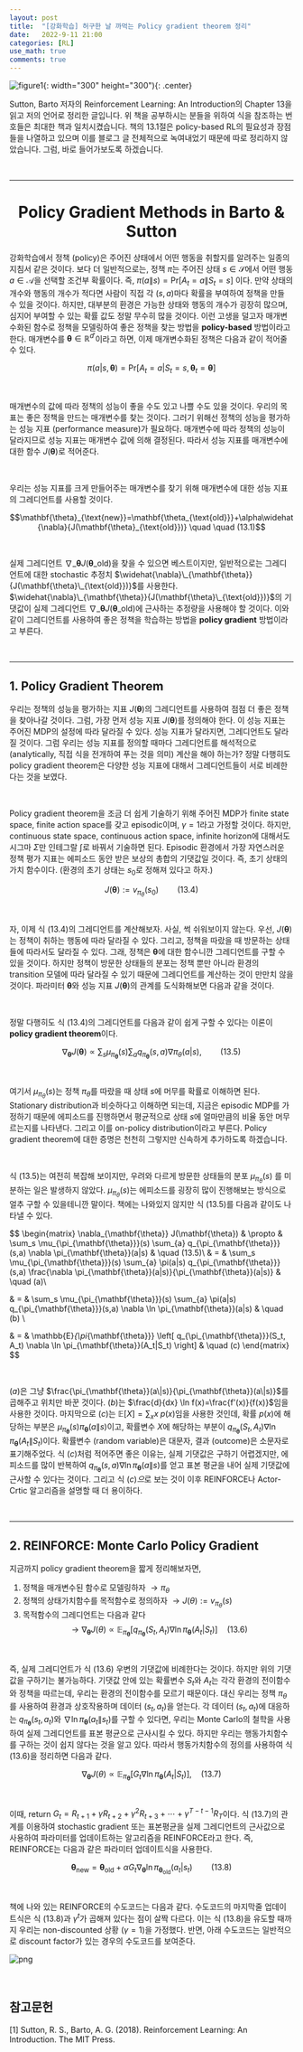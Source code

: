 ```yaml
---
layout: post
title:  "[강화학습] 허구한 날 까먹는 Policy gradient theorem 정리"
date:   2022-9-11 21:00
categories: [RL]
use_math: true
comments: true
---
```


![figure1](https://raw.githubusercontent.com/HiddenBeginner/hiddenbeginner.github.io/master/static/img/_posts/2021-2-4-rl-notations-cheat-sheet/figure1.png){: width="300" height="300"){: .center}

Sutton, Barto 저자의 Reinforcement Learning: An Introduction의 Chapter 13을 읽고 저의 언어로 정리한 글입니다. 위 책을 공부하시는 분들을 위하여 식을 참조하는 번호들은 최대한 책과 일치시켰습니다. 책의 $13.1$절은 policy-based RL의 필요성과 장점들을 나열하고 있으며 이를 블로그 글 전체적으로 녹여내었기 때문에 따로 정리하지 않았습니다. 그럼, 바로 들어가보도록 하겠습니다.

<br>

---

# <center>Policy Gradient Methods in Barto & Sutton</center>

강화학습에서 정책 (policy)은 주어진 상태에서 어떤 행동을 취할지를 알려주는 일종의 지침서 같은 것이다. 보다 더 일반적으로는, 정책 $\pi$는 주어진 상태 $s \in \mathcal{S}$에서 어떤 행동 $a \in \mathcal{A}$을 선택할 조건부 확률이다. 즉, $\pi(a \| s) = \text{Pr} \left[ A_t = a \| S_t = s\right]$ 이다. 만약 상태의 개수와 행동의 개수가 적다면 사람이 직접 각 $(s, a)$마다 확률을 부여하여 정책을 만들 수 있을 것이다. 하지만, 대부분의 환경은 가능한 상태와 행동의 개수가 굉장히 많으며, 심지어 부여할 수 있는 확률 값도 정말 무수히 많을 것이다. 이런 고생을 덜고자 매개변수화된 함수로 정책을 모델링하여 좋은 정책을 찾는 방법을 **policy-based** 방법이라고 한다. 매개변수를 $\mathbf{\theta} \in \mathbb{R}^{d'}$이라고 하면, 이제 매개변수화된 정책은 다음과 같이 적어줄 수 있다.

$$\pi(a | s, \mathbf{\theta}) = \text{Pr} \left[ A_t = a | S_t =s, \mathbf{\theta}_t=\mathbf{\theta}\right]$$

<br>

매개변수의 값에 따라 정책의 성능이 좋을 수도 있고 나쁠 수도 있을 것이다. 우리의 목표는 좋은 정책을 만드는 매개변수를 찾는 것이다. 그러기 위해선 정책의 성능을 평가하는 성능 지표 (performance measure)가 필요하다. 매개변수에 따라 정책의 성능이 달라지므로 성능 지표는 매개변수 값에 의해 결정된다. 따라서 성능 지표를 매개변수에 대한 함수 $J(\mathbf{\theta})$로 적어준다. 

<br>

우리는 성능 지표를 크게 만들어주는 매개변수를 찾기 위해 매개변수에 대한 성능 지표의 그레디언트를 사용할 것이다. 

$$\mathbf{\theta}_{\text{new}}=\mathbf{\theta_{\text{old}}}+\alpha\widehat{\nabla}{J(\mathbf{\theta}_{\text{old}})} \quad \quad (13.1)$$

<br>

실제 그레디언트 $\nabla\_{\mathbf{\theta}} J(\mathbf{\theta}\_{\text{old}})$을 찾을 수 있으면 베스트이지만, 일반적으로는 그레디언트에 대한 stochastic 추정치 $\widehat{\nabla}\_{\mathbf{\theta}}{J(\mathbf{\theta}\_{\text{old}})}$를 사용한다. $\widehat{\nabla}\_{\mathbf{\theta}}{J(\mathbf{\theta}\_{\text{old}})}$의 기댓값이 실제 그레디언트 $\nabla\_{\mathbf{\theta}}{J(\mathbf{\theta}\_{\text{old}})}$에 근사하는 추정량을 사용해야 할 것이다. 이와 같이 그레디언트를 사용하여 좋은 정책을 학습하는 방법을 **policy gradient** 방법이라고 부른다. 

<br>

---

## 1. Policy Gradient Theorem
우리는 정책의 성능을 평가하는 지표 $J(\mathbf{\theta})$의 그레디언트를 사용하여 점점 더 좋은 정책을 찾아나갈 것이다. 그럼, 가장 먼저 성능 지표 $J(\mathbf{\theta})$를 정의해야 한다. 이 성능 지표는 주어진 MDP의 설정에 따라 달라질 수 있다. 성능 지표가 달라지면, 그레디언트도 달라질 것이다. 그럼 우리는 성능 지표를 정의할 때마다 그레디언트를 해석적으로 (analytically, 직접 식을 전개하여 푸는 것을 의미) 계산을 해야 하는가? 정말 다행히도 policy gradient theorem은 다양한 성능 지표에 대해서 그레디언트들이 서로 비례한다는 것을 보였다.

<br>

Policy gradient theorem을 조금 더 쉽게 기술하기 위해 주어진 MDP가 finite state space, finite action space를 갖고 episodic이며, $\gamma=1$라고 가정할 것이다. 하지만, continuous state space, continuous action space, infinite horizon에 대해서도 시그마 $\Sigma$만 인테그랄 $\int$로 바꿔서 기술하면 된다. Episodic 환경에서 가장 자연스러운 정책 평가 지표는 에피소드 동안 받은 보상의 총합의 기댓값일 것이다. 즉, 초기 상태의 가치 함수이다. (환경의 초기 상태는 $s_0$로 정해져 있다고 하자.)

$$J(\mathbf{\theta}):=v_{\pi_{\theta}}(s_0) \quad \quad (13.4)$$

<br>

자, 이제 식 $(13.4)$의 그레디언트를 계산해보자. 사실, 썩 쉬워보이지 않는다. 우선, $J(\mathbf{\theta})$는 정책이 취하는 행동에 따라 달라질 수 있다. 그리고, 정책을 따랐을 때 방문하는 상태들에 따라서도 달라질 수 있다. 그래, 정책은 $\mathbf{\theta}$에 대한 함수니깐 그레디언트를 구할 수 있을 것이다. 하지만 정책이 방문한 상태들의 분포는 정책 뿐만 아니라 환경의 transition 모델에 따라 달라질 수 있기 때문에 그레디언트를 계산하는 것이 만만치 않을 것이다. 파라미터 $\mathbf{\theta}$와 성능 지표 $J(\mathbf{\theta})$의 관계를 도식화해보면 다음과 같을 것이다. 

<br>

정말 다행히도 식 $(13.4)$의 그레디언트를 다음과 같이 쉽게 구할 수 있다는 이론이 **policy gradient theorem**이다. 

$$\nabla_{\mathbf{\theta}} J(\mathbf{\theta}) \propto \sum_s \mu_{\pi_{\mathbf{\theta}}}(s) \sum_{a} q_{\pi_{\mathbf{\theta}}}(s,a) \nabla \pi_{\theta}(a|s),
\quad \quad (13.5)$$

<br>

여기서 $\mu_{\pi_{\theta}}(s)$는 정책 $\pi_{\theta}$를 따랐을 때 상태 $s$에 머무를 확률로 이해하면 된다. Stationary distribution과 비슷하다고 이해하면 되는데, 지금은 episodic MDP를 가정하기 때문에 에피소드를 진행하면서 평균적으로 상태 $s$에 얼마만큼의 비율 동안 머무르는지를 나타낸다. 그리고 이를 on-policy distribution이라고 부른다. Policy gradient theorem에 대한 증명은 천천히 그렇지만 신속하게 추가하도록 하겠습니다.

<br>

식 $(13.5)$는 여전히 복잡해 보이지만, 우려와 다르게 방문한 상태들의 분포 $\mu_{\pi_{\theta}}(s)$ 를 미분하는 일은 발생하지 않았다. $\mu_{\pi_{\theta}}(s)$는 에피소드를 굉장히 많이 진행해보는 방식으로 얼추 구할 수 있을테니깐 말이다. 책에는 나와있지 않지만 식 $(13.5)$를 다음과 같이도 나타낼 수 있다.

$$
\begin{matrix}
\nabla_{\mathbf{\theta}} J(\mathbf{\theta}) & \propto & \sum_s \mu_{\pi_{\mathbf{\theta}}}(s) \sum_{a} q_{\pi_{\mathbf{\theta}}}(s,a) \nabla \pi_{\mathbf{\theta}}(a|s) & \quad (13.5)\\
& = & \sum_s \mu_{\pi_{\mathbf{\theta}}}(s) \sum_{a} \pi(a|s) q_{\pi_{\mathbf{\theta}}}(s,a) \frac{\nabla \pi_{\mathbf{\theta}}(a|s)}{\pi_{\mathbf{\theta}}(a|s)}  & \quad (a)\\

& = & \sum_s \mu_{\pi_{\mathbf{\theta}}}(s) \sum_{a} \pi(a|s) q_{\pi_{\mathbf{\theta}}}(s,a) \nabla \ln \pi_{\mathbf{\theta}}(a|s)  & \quad (b) \\

& = & \mathbb{E}_{\pi_{\mathbf{\theta}}} \left[  q_{\pi_{\mathbf{\theta}}}(S_t, A_t) \nabla \ln \pi_{\mathbf{\theta}}(A_t|S_t) \right]  & \quad (c)
\end{matrix}
$$

<br>

$(a)$은 그냥 $\frac{\pi_{\mathbf{\theta}}(a\|s)}{\pi_{\mathbf{\theta}}(a\|s)}$를 곱해주고 위치만 바꾼 것이다. $(b)$는 $\frac{d}{dx} \ln f(x)=\frac{f'(x)}{f(x)}$임을 사용한 것이다. 
마지막으로 $(c)$는 $\mathbb{E}\left[ X \right] = \sum_{x}x\;p(x)$임을 사용한 것인데, 확률 $p(x)$에 해당하는 부분은 $\mu_{\pi_{\mathbf{\theta}}}(s)\pi_{\mathbf{\theta}}(a\|s)$이고, 확률변수 $X$에 해당하는 부분이 $q_{\pi_{\mathbf{\theta}}}(S_t,A_t) \nabla \ln \pi_{\mathbf{\theta}}(A_t\|S_t)$이다. 확률변수 (random variable)은 대문자, 결과 (outcome)은 소문자로 표기해주었다. 식 $(c)$처럼 적어주면 좋은 이유는, 실제 기댓값은 구하기 어렵겠지만, 에피소드를 많이 반복하여  $q_{\pi_{\mathbf{\theta}}}(s,a) \nabla \ln \pi_{\mathbf{\theta}}(a\|s)$를 얻고 표본 평균을 내어 실제 기댓값에 근사할 수 있다는 것이다. 그리고 식 $(c)으$로 보는 것이 이후 REINFORCE나 Actor-Crtic 알고리즘을 설명할 때 더 용이하다. 

<br>

---

## 2. REINFORCE: Monte Carlo Policy Gradient
지금까지 policy gradient theorem을 짧게 정리해보자면,
1. 정책을 매개변수된 함수로 모델링하자 $\rightarrow \pi_{\theta}$
2. 정책의 상태가치함수를 목적함수로 정의하자 $\rightarrow J(\theta):= v_{\pi_\theta} (s)$
3. 목적함수의 그레디언트는 다음과 같다
$$\rightarrow \nabla_{\mathbf{\theta}} J(\theta) \propto \mathbb{E}_{\pi_{\mathbf{\theta}}} \left[  q_{\pi_{\mathbf{\theta}}}(S_t, A_t) \nabla \ln \pi_{\mathbf{\theta}}(A_t|S_t) \right] \quad (13.6)$$

<br>

즉, 실제 그레디언트가 식 $(13.6)$ 우변의 기댓값에 비례한다는 것이다. 하지만 위의 기댓값을 구하기는 불가능하다. 기댓값 안에 있는 확률변수 $S_t$와 $A_t$는 각각 환경의 전이함수와 정책을 따르는데, 우리는 환경의 전이함수를 모르기 때문이다. 대신 우리는 정책 $\pi_\theta$를 사용하여 환경과 상호작용하며 데이터 $(s_t, a_t)$을 얻는다. 각 데이터 $(s_t, a_t)$에 대응하는 $q_{\pi_{\mathbf{\theta}}}(s_t, a_t)$와 $\nabla \ln \pi_{\mathbf{\theta}}(a_t\|s_t)$를 구할 수 있다면, 우리는 Monte Carlo의 철학을 사용하여 실제 그레디언트를 표본 평균으로 근사시킬 수 있다. 하지만 우리는 행동가치함수를 구하는 것이 쉽지 않다는 것을 알고 있다. 따라서 행동가치함수의 정의를 사용하여 식 $(13.6)$을 정리하면 다음과 같다.

$$\nabla_{\mathbf{\theta}} J(\theta) \propto \mathbb{E}_{\pi_{\mathbf{\theta}}} \left[  G_t \nabla \ln \pi_{\mathbf{\theta}}(A_t|S_t) \right], \quad (13.7)$$

<br>

이때, return $G_t=R_{t+1} + \gamma R_{t+2} + \gamma^2 R_{t+3}  +\cdots + \gamma^{T - t - 1} R_{T}$이다. 식 $(13.7)$의 관계를 이용하여 stochastic gradient 또는 표본평균을 실제 그레디언트의 근사값으로 사용하여 파라미터를 업데이트하는 알고리즘을 REINFORCE라고 한다. 즉, REINFORCE는 다음과 같은 파라미터 업데이트식을 사용한다.

$$\mathbf{\theta}_{\text{new}}=\mathbf{\theta}_{\text{old}} + \alpha G_t \nabla_{\mathbf{\theta}} \ln \pi_{\mathbf{\theta}_{\text{old}}}(a_t | s_t) \quad \quad (13.8)$$

<br>

책에 나와 있는 REINFORCE의 수도코드는 다음과 같다. 수도코드의 마지막줄 업데이트식은 식 $(13.8)$과 $\gamma^{t}$가 곱해져 있다는 점이 살짝 다르다. 이는 식 $(13.8)$을 유도할 때까지 우리는 non-discounted 상황
($\gamma=1$)을 가정했다. 반면, 아래 수도코드는 일반적으로 discount factor가 있는 경우의 수도코드를 보여준다.

![png](https://raw.githubusercontent.com/HiddenBeginner/hiddenbeginner.github.io/master/static/img/_posts/2022-9-11-policy_gradient_methods/reinforce.png)


<br>

## 참고문헌
[1] Sutton, R. S., Barto, A. G. (2018). Reinforcement Learning: An Introduction. The MIT Press.